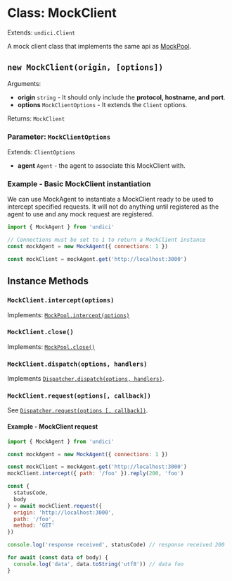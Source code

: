 # Class: MockClient

Extends: `undici.Client`

A mock client class that implements the same api as [MockPool](MockPool.md).

## `new MockClient(origin, [options])`

Arguments:

* **origin** `string` - It should only include the **protocol, hostname, and port**.
* **options** `MockClientOptions` - It extends the `Client` options.

Returns: `MockClient`

### Parameter: `MockClientOptions`

Extends: `ClientOptions`

* **agent** `Agent` - the agent to associate this MockClient with.

### Example - Basic MockClient instantiation

We can use MockAgent to instantiate a MockClient ready to be used to intercept specified requests. It will not do anything until registered as the agent to use and any mock request are registered.

```js
import { MockAgent } from 'undici'

// Connections must be set to 1 to return a MockClient instance
const mockAgent = new MockAgent({ connections: 1 })

const mockClient = mockAgent.get('http://localhost:3000')
```

## Instance Methods

### `MockClient.intercept(options)`

Implements: [`MockPool.intercept(options)`](MockPool.md#mockpoolinterceptoptions)

### `MockClient.close()`

Implements: [`MockPool.close()`](MockPool.md#mockpoolclose)

### `MockClient.dispatch(options, handlers)`

Implements [`Dispatcher.dispatch(options, handlers)`](Dispatcher.md#dispatcherdispatchoptions-handler).

### `MockClient.request(options[, callback])`

See [`Dispatcher.request(options [, callback])`](Dispatcher.md#dispatcherrequestoptions-callback).

#### Example - MockClient request

```js
import { MockAgent } from 'undici'

const mockAgent = new MockAgent({ connections: 1 })

const mockClient = mockAgent.get('http://localhost:3000')
mockClient.intercept({ path: '/foo' }).reply(200, 'foo')

const {
  statusCode,
  body
} = await mockClient.request({
  origin: 'http://localhost:3000',
  path: '/foo',
  method: 'GET'
})

console.log('response received', statusCode) // response received 200

for await (const data of body) {
  console.log('data', data.toString('utf8')) // data foo
}
```
